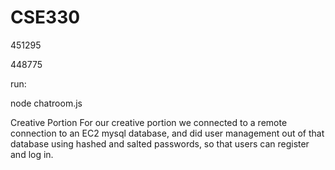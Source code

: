 # CSE330
451295

448775

run:

node chatroom.js 


Creative Portion
For our creative portion we connected to a remote connection to an EC2 mysql database, and did user management out of that database using hashed and salted passwords, so that users can register and log in.
